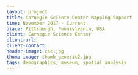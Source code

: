 ```yaml
---
layout: project
title: Carnegie Science Center Mapping Support
time: November 2017 - Current
place: Pittsburgh, Pennsylvania, USA
client: Carnegie Science Center
client-url: 
client-contact: 
header-image: csc.jpg
thumb-image: thumb_generic2.jpg
tags: demographics, museum, spatial analysis
---
```

